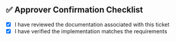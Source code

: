 ## ✅ Approver Confirmation Checklist

- [x] I have reviewed the documentation associated with this ticket
- [x] I have verified the implementation matches the requirements
